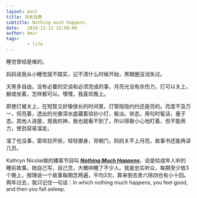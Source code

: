 ```yaml
---
layout: post
title: 功夫白费
subtitle: Nothing much happens.
date:   2019-12-21 12:00:00
author: Amir
tags:
        - life
---
```

睡觉曾经是难的。

妈妈说我从小睡觉就不踏实，记不清什么时候开始，黑眼圈没消失过。

天黑多自由。没有必要的交谈和必须完成的事，月亮光没有杀伤力，灯可以关上，躺或坐着，怎样都可以。嘿嘿，我喜欢晚上。

即使灯被关上，在短暂又好像很长的时间里，灯管隐隐约约还是亮的。亮度不及万一，但亮着，透出的光像深水底藏着验钞小灯，极淡。状态，用句时髦话，量子态。其他人进屋，晃我的神，我也就看不到了。所以得极小心地盯着，但不能用力，使劲容易溜走。

溜了也没事，窗帘拉开些，轻轻挪身，背朝门，妈妈关不上月亮，故事书还能再读几页。

Kathryn Nicolai做的播客节目叫 [**_Nothing Much Happens_**](https://www.nothingmuchhappens.com)，说是给成年人听的睡前故事。她自己写，自己念，大概哄睡了不少人。我是忠实听众，每期至少放3个晚上，按理说一个故事每期念两遍，平均3次，算来倒去舍六除四也有小十回。两年过去，我只记住一句话：In which nothing much happens, you feel good, and then you fall asleep.
